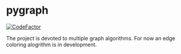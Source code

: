 # pygraph
[![CodeFactor](https://www.codefactor.io/repository/github/severmore/pygraphs/badge)](https://www.codefactor.io/repository/github/severmore/pygraphs)

The project is devoted to multiple graph algorithms. For now an edge coloring alogrithm is in development.
